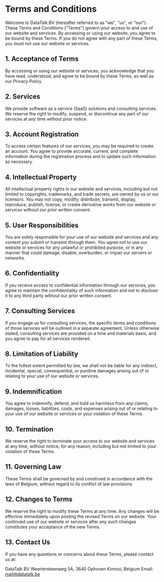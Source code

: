 # Terms and Conditions

Welcome to DataTalk BV (hereafter referred to as "we", "us", or "our"). These Terms and Conditions ("Terms") govern your access to and use of our website and services. By accessing or using our website, you agree to be bound by these Terms. If you do not agree with any part of these Terms, you must not use our website or services.

## 1. Acceptance of Terms

By accessing or using our website or services, you acknowledge that you have read, understood, and agree to be bound by these Terms, as well as our Privacy Policy.

## 2. Services

We provide software as a service (SaaS) solutions and consulting services. We reserve the right to modify, suspend, or discontinue any part of our services at any time without prior notice.

## 3. Account Registration

To access certain features of our services, you may be required to create an account. You agree to provide accurate, current, and complete information during the registration process and to update such information as necessary.

## 4. Intellectual Property

All intellectual property rights in our website and services, including but not limited to copyrights, trademarks, and trade secrets, are owned by us or our licensors. You may not copy, modify, distribute, transmit, display, reproduce, publish, license, or create derivative works from our website or services without our prior written consent.

## 5. User Responsibilities

You are solely responsible for your use of our website and services and any content you submit or transmit through them. You agree not to use our website or services for any unlawful or prohibited purpose, or in any manner that could damage, disable, overburden, or impair our servers or networks.

## 6. Confidentiality

If you receive access to confidential information through our services, you agree to maintain the confidentiality of such information and not to disclose it to any third party without our prior written consent.

## 7. Consulting Services

If you engage us for consulting services, the specific terms and conditions of those services will be outlined in a separate agreement. Unless otherwise stated, consulting services are provided on a time and materials basis, and you agree to pay for all services rendered.

## 8. Limitation of Liability

To the fullest extent permitted by law, we shall not be liable for any indirect, incidental, special, consequential, or punitive damages arising out of or relating to your use of our website or services.

## 9. Indemnification

You agree to indemnify, defend, and hold us harmless from any claims, damages, losses, liabilities, costs, and expenses arising out of or relating to your use of our website or services or your violation of these Terms.

## 10. Termination

We reserve the right to terminate your access to our website and services at any time, without notice, for any reason, including but not limited to your violation of these Terms.

## 11. Governing Law

These Terms shall be governed by and construed in accordance with the laws of Belgium, without regard to its conflict of law provisions.

## 12. Changes to Terms

We reserve the right to modify these Terms at any time. Any changes will be effective immediately upon posting the revised Terms on our website. Your continued use of our website or services after any such changes constitutes your acceptance of the new Terms.

## 13. Contact Us

If you have any questions or concerns about these Terms, please contact us at:

DataTalk BV
Weertersteenweg 5A, 3640 Ophoven Kinrooi, Belgium
Email: mail@datatalk.be